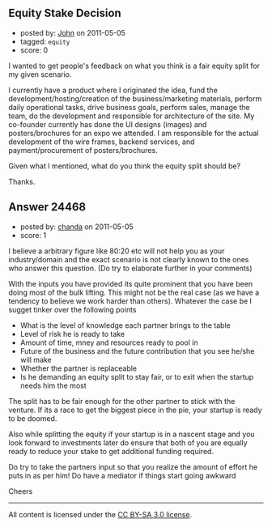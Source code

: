 ## Equity Stake Decision

- posted by: [John](https://stackexchange.com/users/-1/5375-john) on 2011-05-05
- tagged: `equity`
- score: 0

I wanted to get people's feedback on what you think is a fair equity split for my given scenario.

I currently have a product where I originated the idea, fund the development/hosting/creation of the business/marketing materials, perform daily operational tasks, drive business goals, perform sales, manage the team, do the development and responsible for architecture of the site.  My co-founder currently has done the UI designs (images) and posters/brochures for an expo we attended.  I am responsible for the actual development of the wire frames, backend services, and payment/procurement of posters/brochures. 

Given what I mentioned, what do you think the equity split should be? 

Thanks.


## Answer 24468

- posted by: [chanda](https://stackexchange.com/users/-1/10185-chanda) on 2011-05-05
- score: 1

I believe a arbitrary figure like 80:20 etc will not help you as your industry/domain and the exact scenario is not clearly known to the ones who answer this question. (Do try to elaborate further in your comments)

With the inputs you have provided its quite prominent that you have been doing most of the bulk lifting. This might not be the real case (as we have a tendency to believe we work harder than others). Whatever the case be I sugget tinker over the following points

- What is the level of knowledge each partner brings to the table
- Level of risk he is ready to take
- Amount of time, mney and resources ready to pool in
- Future of the business and the future contribution that you see he/she will make
- Whether the partner is replaceable
- Is he demanding an equity split to stay fair, or to exit when the startup needs him the most

The split has to be fair enough for the other partner to stick with the venture. If its a race to get the biggest piece in the pie, your startup is ready to be doomed.

Also while splitting the equity if your startup is in a nascent stage and you look forward to investments later do ensure that both of you are equally ready to reduce your stake to get additional funding required. 

Do try to take the partners input so that you realize the amount of effort he puts in as per him! Do have a mediator if things start going awkward

Cheers



---

All content is licensed under the [CC BY-SA 3.0 license](https://creativecommons.org/licenses/by-sa/3.0/).
